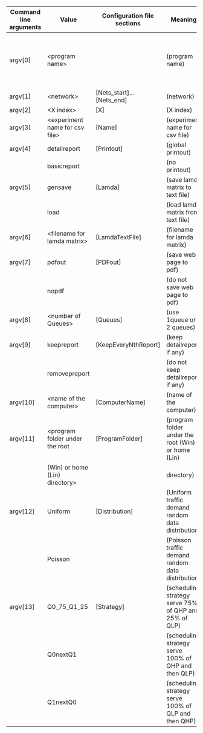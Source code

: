 | Command line arguments | Value                             | Configuration file sections | Meaning                                               | Command example |
|------------------------|-----------------------------------|-----------------------------|-------------------------------------------------------|-----------------|
| argv[0]                | &lt;program name>                    |                             | (program name)                                        | python codeMultihopBypassQueuesRWA.py N6L8_ShnTckr_a.txt 0 testexperiment detailreport gensave lamda.txt pdfout 1 keepreport Desktop C:\\SimLight Uniform Classic1Q |
| argv[1]                | &lt;network>                         | [Nets_start]...[Nets_end]   | (network)                                             |                 |
| argv[2]                | &lt;X index>                         | [X]                         | (X index)                                             |                 |
| argv[3]                | &lt;experiment name for csv file>    | [Name]                      | (experiment name for csv file)                        |                 |
| argv[4]                | detailreport                      | [Printout]                  | (global printout)                                     |                 |
|                        | basicreport                       |                             | (no printout)                                         |                 |
| argv[5]                | gensave                           | [Lamda]                     | (save lamda matrix to text file)                      |                 |
|                        | load                              |                             | (load lamda matrix from text file)                    |                 |
| argv[6]                | &lt;filename for lamda matrix>       | [LamdaTextFile]             | (filename for lamda matrix)                           |                 |
| argv[7]                | pdfout                            | [PDFout]                    | (save web page to pdf)                                |                 |
|                        | nopdf                             |                             | (do not save web page to pdf)                         |                 |
| argv[8]                | &lt;number of Queues>                | [Queues]                    | (use 1queue or 2 queues)                              |                 |
| argv[9]                | keepreport                        | [KeepEveryNthReport]        | (keep detailreport, if any)                           |                 |
|                        | removepreport                     |                             | (do not keep detailreport, if any)                    |                 |
| argv[10]               | &lt;name of the computer>            | [ComputerName]              | (name of the computer)                                |                 |
| argv[11]               | &lt;program folder under the root    | [ProgramFolder]             | (program folder under the root (Win) or home (Lin)    |                 |
|                        | (Win) or home (Lin) directory>    |                             | directory)                                            |                 |
| argv[12]               | Uniform                           | [Distribution]              | (Uniform traffic demand random data distribution)     |                 |
|                        | Poisson                           |                             | (Poisson traffic demand random data distribution)     |                 |
| argv[13]               | Q0_75_Q1_25                       | [Strategy]                  | (scheduling strategy serve 75% of QHP and 25% of QLP) |                 |
|                        | Q0nextQ1                          |                             | (scheduling strategy serve 100% of QHP and then QLP)  |                 |
|                        | Q1nextQ0                          |                             | (scheduling strategy serve 100% of QLP and then QHP)  |                 |
